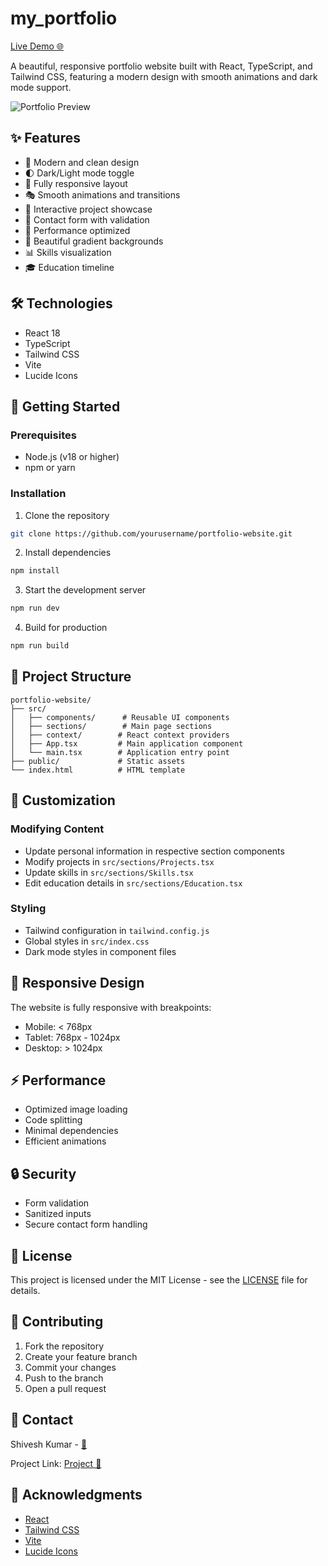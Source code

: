 # my_portfolio

[Live Demo 🌐](https://my-portfolio-ochre-three-85.vercel.app/)

A beautiful, responsive portfolio website built with React, TypeScript, and Tailwind CSS, featuring a modern design with smooth animations and dark mode support.

![Portfolio Preview](https://images.pexels.com/photos/1779487/pexels-photo-1779487.jpeg?auto=compress&cs=tinysrgb&w=1260&h=750&dpr=2)

## ✨ Features

- 🎨 Modern and clean design
- 🌓 Dark/Light mode toggle
- 📱 Fully responsive layout
- 🎭 Smooth animations and transitions
- 🎯 Interactive project showcase
- 📝 Contact form with validation
- 🚀 Performance optimized
- 🎨 Beautiful gradient backgrounds
- 📊 Skills visualization
- 🎓 Education timeline

## 🛠️ Technologies

- React 18
- TypeScript
- Tailwind CSS
- Vite
- Lucide Icons

## 🚀 Getting Started

### Prerequisites

- Node.js (v18 or higher)
- npm or yarn

### Installation

1. Clone the repository
```bash
git clone https://github.com/yourusername/portfolio-website.git
```

2. Install dependencies
```bash
npm install
```

3. Start the development server
```bash
npm run dev
```

4. Build for production
```bash
npm run build
```

## 📁 Project Structure

```
portfolio-website/
├── src/
│   ├── components/      # Reusable UI components
│   ├── sections/        # Main page sections
│   ├── context/        # React context providers
│   ├── App.tsx         # Main application component
│   └── main.tsx        # Application entry point
├── public/             # Static assets
└── index.html          # HTML template
```

## 🎨 Customization

### Modifying Content

- Update personal information in respective section components
- Modify projects in `src/sections/Projects.tsx`
- Update skills in `src/sections/Skills.tsx`
- Edit education details in `src/sections/Education.tsx`

### Styling

- Tailwind configuration in `tailwind.config.js`
- Global styles in `src/index.css`
- Dark mode styles in component files

## 📱 Responsive Design

The website is fully responsive with breakpoints:
- Mobile: < 768px
- Tablet: 768px - 1024px
- Desktop: > 1024px

## ⚡ Performance

- Optimized image loading
- Code splitting
- Minimal dependencies
- Efficient animations

## 🔒 Security

- Form validation
- Sanitized inputs
- Secure contact form handling

## 📄 License

This project is licensed under the MIT License - see the [LICENSE](LICENSE) file for details.

## 🤝 Contributing

1. Fork the repository
2. Create your feature branch
3. Commit your changes
4. Push to the branch
5. Open a pull request

## 📧 Contact

Shivesh Kumar - [📧](shiveshkumar73520@gmail.com)

Project Link: [Project 📑](https://github.com/Alphashivesh/my_portfolio)

## 🙏 Acknowledgments

- [React](https://reactjs.org/)
- [Tailwind CSS](https://tailwindcss.com/)
- [Vite](https://vitejs.dev/)
- [Lucide Icons](https://lucide.dev/)
